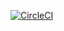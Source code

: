 [![CircleCI](https://circleci.com/gh/SelimAbidin/abidin.me.svg?style=svg)](https://circleci.com/gh/SelimAbidin/abidin.me)
